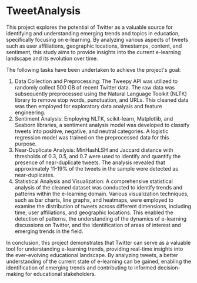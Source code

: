 # TweetAnalysis

This project explores the potential of Twitter as a valuable source for identifying and understanding emerging trends and topics in education, specifically focusing on e-learning. By analyzing various aspects of tweets such as user affiliations, geographic locations, timestamps, content, and sentiment, this study aims to provide insights into the current e-learning landscape and its evolution over time.

The following tasks have been undertaken to achieve the project's goal:

1. Data Collection and Preprocessing: The Tweepy API was utilized to randomly collect 500 GB of recent Twitter data. The raw data was subsequently preprocessed using the Natural Language Toolkit (NLTK) library to remove stop words, punctuation, and URLs. This cleaned data was then employed for exploratory data analysis and feature engineering.
2. Sentiment Analysis: Employing NLTK, scikit-learn, Matplotlib, and Seaborn libraries, a sentiment analysis model was developed to classify tweets into positive, negative, and neutral categories. A logistic regression model was trained on the preprocessed data for this purpose.
3. Near-Duplicate Analysis: MinHashLSH and Jaccard distance with thresholds of 0.3, 0.5, and 0.7 were used to identify and quantify the presence of near-duplicate tweets. The analysis revealed that approximately 11-19% of the tweets in the sample were detected as near-duplicates.
4. Statistical Analysis and Visualization: A comprehensive statistical analysis of the cleaned dataset was conducted to identify trends and patterns within the e-learning domain. Various visualization techniques, such as bar charts, line graphs, and heatmaps, were employed to examine the distribution of tweets across different dimensions, including time, user affiliations, and geographic locations. This enabled the detection of patterns, the understanding of the dynamics of e-learning discussions on Twitter, and the identification of areas of interest and emerging trends in the field.

In conclusion, this project demonstrates that Twitter can serve as a valuable tool for understanding e-learning trends, providing real-time insights into the ever-evolving educational landscape. By analyzing tweets, a better understanding of the current state of e-learning can be gained, enabling the identification of emerging trends and contributing to informed decision-making for educational stakeholders.
